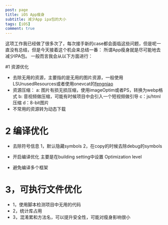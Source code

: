 ```yaml
---
post: page
title: iOS App瘦身
subtitle: 减少App ipa包的大小
tags: [iOS]
comment: true
---
```

这项工作我已经做了很多次了，每次接手新的case都会面临这些问题，但是呢一直没有总结，但是今天接着这个机会来总结一番：
所谓App瘦身就是尽可能地去减少IPA包。
一般而言我会从以下方面进行：

#1 资源优化
* 去除无用的资源，主要指的是无用的图片资源，一般使用LSUnusedResources或者使用onevcat的[fengniao](https://github.com/onevcat/fengniao)
* 资源压缩：
a: 图片有损无损压缩，使用imageOptim或者PS，转换为webp格式
b: 音视频做压缩，可能有时候项目中会引入一个短视频做引导
c：js/html压缩
d：8-bit图片
* 不常用的资源转为动态下载
# 2 编译优化

* 去除符号信息
1，默认隐藏symbols
2，在copy的时候去除debug的symbols

* 开启编译优化
主要是在building setting中设置 Optimization level

* 避免编译多个框架

#  3，可执行文件优化
* 1，使用脚本检测项目中无用的代码
* 2，统计库占用
* 3，混淆累和方法名，可以提升安全性，可能对瘦身影响很小
 




